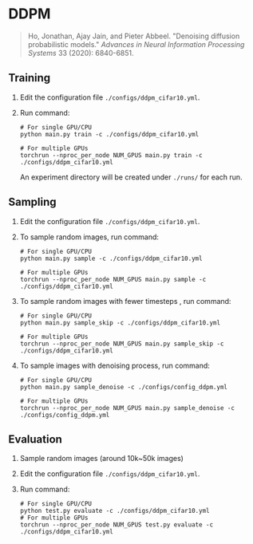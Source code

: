 # DDPM

> Ho, Jonathan, Ajay Jain, and Pieter Abbeel. "Denoising diffusion probabilistic models." *Advances in Neural Information Processing Systems* 33 (2020): 6840-6851.



## Training

1. Edit the configuration file `./configs/ddpm_cifar10.yml`.

2. Run command:

   ```shell
   # For single GPU/CPU
   python main.py train -c ./configs/ddpm_cifar10.yml
   ```
   
   ```shell
   # For multiple GPUs
   torchrun --nproc_per_node NUM_GPUS main.py train -c ./configs/ddpm_cifar10.yml
   ```
   
   An experiment directory will be created under `./runs/` for each run.



## Sampling

1. Edit the configuration file `./configs/ddpm_cifar10.yml`. 

2. To sample random images, run command:

   ```shell
   # For single GPU/CPU
   python main.py sample -c ./configs/ddpm_cifar10.yml
   ```

   ```shell
   # For multiple GPUs
   torchrun --nproc_per_node NUM_GPUS main.py sample -c ./configs/ddpm_cifar10.yml
   ```

3. To sample random images with fewer timesteps , run command:

   ```shell
   # For single GPU/CPU
   python main.py sample_skip -c ./configs/ddpm_cifar10.yml
   ```

   ```shell
   # For multiple GPUs
   torchrun --nproc_per_node NUM_GPUS main.py sample_skip -c ./configs/ddpm_cifar10.yml
   ```

4. To sample images with denoising process, run command:

   ```shell
   # For single GPU/CPU
   python main.py sample_denoise -c ./configs/config_ddpm.yml
   ```

   ```shell
   # For multiple GPUs
   torchrun --nproc_per_node NUM_GPUS main.py sample_denoise -c ./configs/config_ddpm.yml
   ```



## Evaluation

1. Sample random images (around 10k~50k images)

2. Edit the configuration file `./configs/ddpm_cifar10.yml`. 

3. Run command:

   ```shell
   # For single GPU/CPU
   python test.py evaluate -c ./configs/ddpm_cifar10.yml
   # For multiple GPUs
   torchrun --nproc_per_node NUM_GPUS test.py evaluate -c ./configs/ddpm_cifar10.yml
   ```


